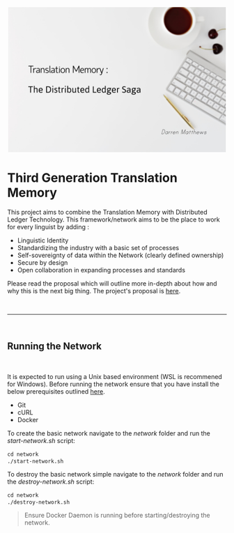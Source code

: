 <div style="text-align:center"><img src="./docs/Images/TitlePic.jpg" alt="Whoops"
	title="Social Media Preview" width="500"/></div>

# Third Generation Translation Memory

This project aims to combine the Translation Memory with Distributed Ledger Technology. This framework/network aims to be the place to work for every linguist by adding :

-  Linguistic Identity
-  Standardizing the industry with a basic set of processes
-  Self-sovereignty of data within the Network (clearly defined ownership)
-  Secure by design
-  Open collaboration in expanding processes and standards

Please read the proposal which will outline more in-depth about how and why this is the next big thing. The project's proposal is [here](./docs/index "Proposal").

<br/>

---

<br/>


## Running the Network

<br/>

It is expected to run using a Unix based environment (WSL is recommened for Windows). Before running the network ensure that you have install the below prerequisites outlined [here](https://hyperledger-fabric.readthedocs.io/en/latest/prereqs.html "Hyperledger PreReqs").

-  Git
-  cURL
-  Docker

To create the basic network navigate to the *network* folder and run the *start-network.sh* script:

```
cd network
./start-network.sh
```

To destroy the basic network simple navigate to the *network* folder and run the *destroy-network.sh* script:

```
cd network
./destroy-network.sh
```

> Ensure Docker Daemon is running before starting/destroying the network.